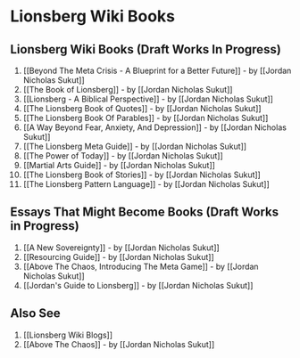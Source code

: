 # Lionsberg Wiki Books 

## Lionsberg Wiki Books (Draft Works In Progress)

1. [[Beyond The Meta Crisis - A Blueprint for a Better Future]] - by [[Jordan Nicholas Sukut]]    
2. [[The Book of Lionsberg]]  - by [[Jordan Nicholas Sukut]]  
3. [[Lionsberg - A Biblical Perspective]] - by [[Jordan Nicholas Sukut]]  
4. [[The Lionsberg Book of Quotes]] - by [[Jordan Nicholas Sukut]]  
5. [[The Lionsberg Book Of Parables]] - by [[Jordan Nicholas Sukut]]  
6. [[A Way Beyond Fear, Anxiety, And Depression]]  - by [[Jordan Nicholas Sukut]]  
7. [[The Lionsberg Meta Guide]] - by [[Jordan Nicholas Sukut]]  
8. [[The Power of Today]]  - by [[Jordan Nicholas Sukut]]   
9. [[Martial Arts Guide]]  - by [[Jordan Nicholas Sukut]]    
10. [[The Lionsberg Book of Stories]]  - by [[Jordan Nicholas Sukut]]  
11. [[The Lionsberg Pattern Language]] - by [[Jordan Nicholas Sukut]]  

## Essays That Might Become Books (Draft Works in Progress)
1. [[A New Sovereignty]] - by [[Jordan Nicholas Sukut]]  
2. [[Resourcing Guide]] - by [[Jordan Nicholas Sukut]]  
3. [[Above The Chaos, Introducing The Meta Game]] - by [[Jordan Nicholas Sukut]]  
4. [[Jordan's Guide to Lionsberg]] - by [[Jordan Nicholas Sukut]]  

## Also See
1. [[Lionsberg Wiki Blogs]] 
2. [[Above The Chaos]] - by [[Jordan Nicholas Sukut]]  

